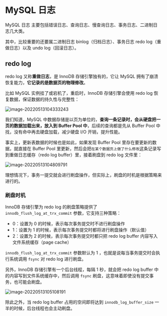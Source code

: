 # MySQL 日志

MySQL 日志 主要包括错误日志、查询日志、慢查询日志、事务日志、二进制日志几大类。

其中，比较重要的还要属二进制日志 binlog（归档日志）、事务日志 redo log（重做日志）以及 undo log（回滚日志）。

## redo log

redo log 又称**重做日志**，是 InnoDB 存储引擎独有的，它让 MySQL 拥有了崩溃恢复能力，**它记录的是数据页的物理修改**。

比如 MySQL 实例挂了或宕机了，重启时，InnoDB 存储引擎会使用 redo log 恢复数据，保证数据的持久性与完整性：

![image-20220513104333243](https://fastly.jsdelivr.net/gh/Faraway002/typora/images/image-20220513104333243.png)

我们知道，MySQL 中数据存储是以页为单位的，**查询一条记录时，会从硬盘把一页的数据加载出来，放入到 Buffer Pool 中**，后续的查询都是先从 Buffer Pool 中找，没有命中再去硬盘加载，减少硬盘 I/O 开销，提升性能。

事实上，更新表数据的时候也是如此，如果发现 Buffer Pool 里存在要更新的数据，就直接在 Buffer Pool 里更新，然后会把`在某个数据页上做了什么修改`这条记录写到重做日志缓存（redo log buffer）里，接着刷盘到 redo log 文件里：

![image-20220513104809791](https://fastly.jsdelivr.net/gh/Faraway002/typora/images/image-20220513104809791.png)

理想情况下，事务一提交就会进行刷盘操作，但实际上，刷盘的时机是根据策略来进行的。

### 刷盘时机

InnoDB 存储引擎为 redo log 的刷盘策略提供了 `innodb_flush_log_at_trx_commit` 参数，它支持三种策略：

- 0：设置为 0 的时候，表示每次事务提交时不进行刷盘操作
- 1：设置为 1 的时候，表示每次事务提交时都将进行刷盘操作（默认值）
- 2：设置为 2 的时候，表示每次事务提交时都只把 redo log buffer 内容写入文件系统缓存（page cache）

`innodb_flush_log_at_trx_commit` 参数默认为 1 ，也就是说每当事务提交时会执行系统调用 `fsync` 对 redo log 进行刷盘。

另外，InnoDB 存储引擎有一个后台线程，每隔 1 秒，就会把 redo log buffer 中的内容写到文件系统缓存中，然后调用 `fsync` 刷盘，这意味着即使没有提交事务，也可能会刷盘。

![image-20220513105108191](https://fastly.jsdelivr.net/gh/Faraway002/typora/images/image-20220513105108191.png)

除此之外，当 redo log buffer 占用的空间即将达到 `innodb_log_buffer_size` 一半的时候，后台线程也会主动刷盘。
